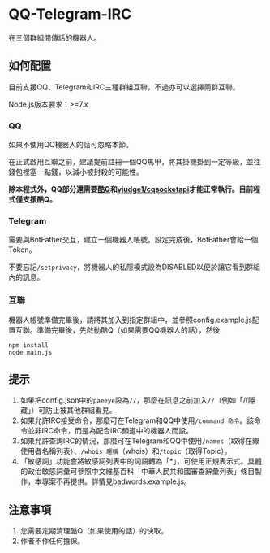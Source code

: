 QQ-Telegram-IRC
===

在三個群組間傳話的機器人。

## 如何配置
目前支援QQ、Telegram和IRC三種群組互聯，不過亦可以選擇兩群互聯。

Node.js版本要求：>=7.x

### QQ
如果不使用QQ機器人的話可忽略本節。

在正式啟用互聯之前，建議提前註冊一個QQ馬甲，將其掛機掛到一定等級，並往錢包裡塞一點錢，以減小被封殺的可能性。

**除本程式外，QQ部分還需要[酷Q](https://cqp.cc/)和[vjudge1/cqsocketapi](https://github.com/vjudge1/cqsocketapi)才能正常執行。目前程式僅支援酷Q。**

### Telegram
需要與BotFather交互，建立一個機器人帳號。設定完成後，BotFather會給一個Token。

不要忘記`/setprivacy`，將機器人的私隱模式設為DISABLED以便於讓它看到群組內的訊息。

### 互聯
機器人帳號準備完畢後，請將其加入到指定群組中，並參照config.example.js配置互聯。準備完畢後，先啟動酷Q（如果需要QQ機器人的話），然後

```
npm install
node main.js
```

## 提示

1. 如果把config.json中的`paeeye`設為`//`，那麼在訊息之前加入`//`（例如「//隱藏」）可防止被其他群組看見。
2. 如果允許IRC接受命令，那麼可在Telegram和QQ中使用`/command 命令`。該命令並非IRC命令，而是為配合IRC頻道中的機器人而設。
3. 如果允許查詢IRC的情況，那麼可在Telegram和QQ中使用`/names`（取得在線使用者名稱列表）、`/whois 暱稱`（whois）和`/topic`（取得Topic）。
4. 「敏感詞」功能會將敏感詞列表中的詞語轉為「*」，可使用正規表示式。具體的政治敏感詞彙可參照中文維基百科「中華人民共和國審查辭彙列表」條目製作，本專案不再提供。詳情見badwords.example.js。

## 注意事項

1. 您需要定期清理酷Q（如果使用的話）的快取。
2. 作者不作任何擔保。
